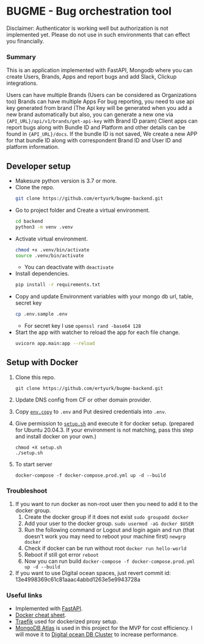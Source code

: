 # BUGME - Bug orchestration tool

Disclaimer: Authenticator is working well but authorization is not implemented yet. Please do not use in such environments that can effect you financially.

### Summary
This is an application implemented with FastAPI, Mongodb where you can create Users, Brands, Apps and report bugs and add Slack, Clickup integrations. 

Users can have multiple Brands (Users can be considered as Organizations too)
Brands can have multiple Apps 
For bug reporting, you need to use api key generated from brand (The Api key will be generated when you add a new brand automatically but also, you can generate a new one via `{API_URL}/api/v1/brands/get-api-key` with Brand ID param)
Client apps can report bugs along with Bundle ID and Platform and other details can be found in `{API_URL}/docs`. If the bundle ID is not saved, We create a new APP for that bundle ID along with correspondent Brand ID and User ID and platform information. 


## Developer setup 
- Makesure python version is 3.7 or more.
- Clone the repo.
    ```sh
    git clone https://github.com/ertyurk/bugme-backend.git
    ```
- Go to project folder and Create a virtual environment.
    ```sh
    cd backend
    python3 -m venv .venv
    ```
- Activate virtual environment.
    ```sh
    chmod +x .venv/bin/activate
    source .venv/bin/activate
    ```
    - You can deactivate with ```deactivate```
- Install dependencies.
    ```sh
    pip install -r requirements.txt
    ```
- Copy and update Environment variables with your mongo db url, table, secret key
    ```sh
    cp .env.sample .env
    ```
    - For secret key I use ```openssl rand -base64 128```
- Start the app with watcher to reload the app for each file change.
    ```sh
    uvicorn app.main:app --reload
    ```

## Setup with Docker

1. Clone this repo.
        
    ```
    git clone https://github.com/ertyurk/bugme-backend.git
    ```
        
2. Update DNS config from CF or other domain provider.
3. Copy [`env.copy`](env.copy) to `.env` and Put desired credentials into `.env`.
4. Give permission to [`setup.sh`](setup.sh) and execute it for docker setup. (prepared for Ubuntu 20.04.3. If your environment is not matching, pass this step and install docker on your own.)

    ```
    chmod +X setup.sh
    ./setup.sh
    ```
5. To start server

    ```
    docker-compose -f docker-compose.prod.yml up -d --build
    ```

### Troubleshoot
1. If you want to run docker as non-root user then you need to add it to the docker group.
    1. Create the docker group if it does not exist
    ```sudo groupadd docker```
    2. Add your user to the docker group.
    ```sudo usermod -aG docker $USER```
    3. Run the following command or Logout and login again and run (that doesn't work you may need to reboot your machine first)
    ```newgrp docker```
    4. Check if docker can be run without root
    ```docker run hello-world```
    5. Reboot if still got error
    ```reboot```
    6. Now you can run build
    ```docker-compose -f docker-compose.prod.yml up -d --build```
2. If you want to use Digital ocean spaces, just revert commit id: 13e4998369c61c81aaac4abbd1263e5e9943728a

### Useful links

- Implemented with [FastAPI](https://fastapi.tiangolo.com/tutorial).
- [Docker cheat sheet](https://www.digitalocean.com/community/tutorials/how-to-remove-docker-images-containers-and-volumes#:~:text=Remove%20all%20images,docker%20images%20%2Da).
- [Traefik](https://doc.traefik.io/traefik/providers/docker/) used for dockerized proxy setup.
- [MongoDB Atlas](https://docs.atlas.mongodb.com/tutorial/deploy-free-tier-cluster/) is used in this project for the MVP for cost efficiency. I will move it to [Digital ocean DB Cluster](https://docs.digitalocean.com/products/databases/mongodb/) to increase performance.

